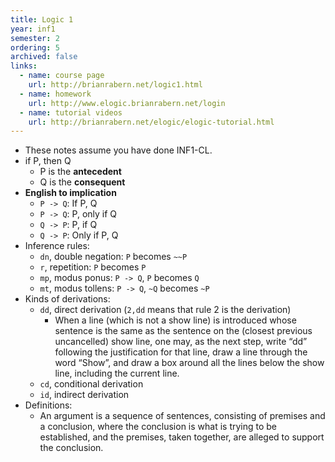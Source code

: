 ```yaml
---
title: Logic 1
year: inf1
semester: 2
ordering: 5
archived: false
links:
  - name: course page
    url: http://brianrabern.net/logic1.html
  - name: homework
    url: http://www.elogic.brianrabern.net/login
  - name: tutorial videos
    url: http://brianrabern.net/elogic/elogic-tutorial.html
---
```


- These notes assume you have done INF1-CL.
- if P, then Q
  - P is the **antecedent**
  - Q is the **consequent**
- **English to implication**
  - `P -> Q`: If P, Q
  - `P -> Q`: P, only if Q
  - `Q -> P`: P, if Q
  - `Q -> P`: Only if P, Q
- Inference rules:
  - `dn`, double negation: `P` becomes `~~P`
  - `r`, repetition: `P` becomes `P`
  - `mp`, modus ponus: `P -> Q`, `P` becomes `Q`
  - `mt`, modus tollens: `P -> Q`, `~Q` becomes `~P` 
- Kinds of derivations:
  - `dd`, direct derivation (`2,dd` means that rule 2 is the derivation)
    - When a line (which is not a show line) is introduced whose
sentence is the same as the sentence on the (closest previous
uncancelled) show line, one may, as the next step, write “dd”
following the justification for that line, draw a line through
the word “Show”, and draw a box around all the lines below
the show line, including the current line.
  - `cd`, conditional derivation
  - `id`, indirect derivation
- Definitions:
  - An argument is a sequence of sentences, consisting of
premises and a conclusion, where the conclusion is what is
trying to be established, and the premises, taken together,
are alleged to support the conclusion.
